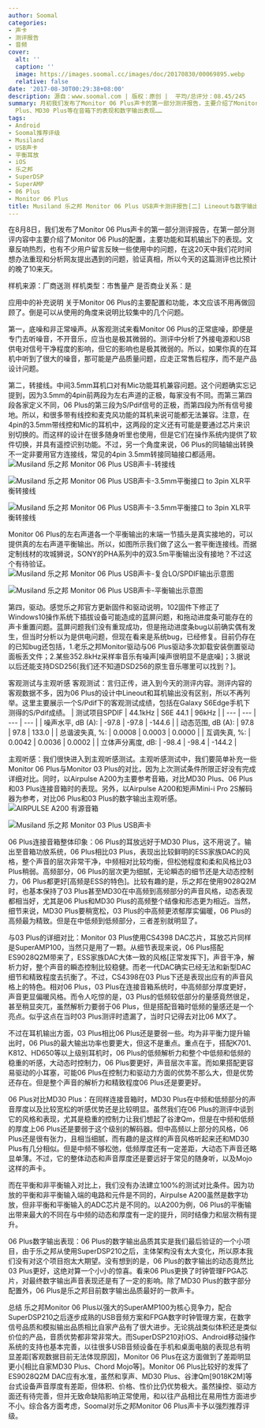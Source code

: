 ```yaml
---
author: Soomal
categories:
- 声卡
- 测评报告
- 音频
cover:
  alt: ''
  caption: ''
  image: https://images.soomal.cc/images/doc/20170830/00069895.webp
  relative: false
date: '2017-08-30T00:29:38+08:00'
description: 源自：www.soomal.com | 版权：原创 |  平均/总评分：08.45/245
summary: 月初我们发布了Monitor 06 Plus声卡的第一部分测评报告，主要介绍了Monitor 06 Plus的配置，主要功能和耳机输出下的表现。第二篇测评主要对比了03
  Plus、MD30 Plus等在音箱下的表现和数字输出表现……
tags:
- Android
- Soomal推荐评级
- Musiland
- USB声卡
- 平衡耳放
- iOS
- 乐之邦
- SuperDSP
- SuperAMP
- 06 Plus
- Monitor 06 Plus
title: Musiland 乐之邦 Monitor 06 Plus USB声卡测评报告[二] Lineout与数字输出
---
```


在8月8日，我们发布了Monitor 06 Plus声卡的第一部分测评报告，在第一部分测评内容中主要介绍了Monitor 06 Plus的配置，主要功能和耳机输出下的表现。文章反响热烈，也有不少用户留言反映一些使用中的问题，在这20天中我们花时间想办法重现和分析网友提出遇到的问题，验证真相，所以今天的这篇测评也比预计的晚了10来天。

样机来源：厂商送测
样机类型：市售量产
是否商业关系：是

应用中的补充说明
关于Monitor 06 Plus的主要配置和功能，本文应该不用再做回顾了。倒是可以从使用的角度来说明比较集中的几个问题。

第一，底噪和非正常噪声。从客观测试来看Monitor 06 Plus的正常底噪，即便是专门去听噪音，不开音乐，应当也是极其微弱的。测评中分析了外接电源和USB供电对信号干净程度的影响，但它的影响也是极其微弱的。所以，如果你真的在耳机中听到了很大的噪音，那可能是产品质量问题，应走正常售后程序，而不是产品设计问题。

第二，转接线。中间3.5mm耳机口对有Mic功能耳机兼容问题。这个问题确实忘记提到，因为3.5mm的4pin前两段为左右声道的正极，每家没有不同。而第三第四段各家定义不同，06 Plus的第三段为S/Pdif信号的正极，而第四段为所有信号接地。所以，和很多带有线控和麦克风功能的耳机来说可能都无法兼容。注意，在4pin的3.5mm带线控和Mic的耳机中，这两段的定义还有可能是要通过芯片来识别切换的。而这样的设计在很多随身听里也使用，但是它们在操作系统内提供了软件切换，并具有遥控识别功能。不过，另一个角度来说，06 Plus的同轴输出转换不一定非要用官方连接线，常见的4pin 3.5mm转接同轴接口都适用。
![Musiland 乐之邦 Monitor 06 Plus USB声卡-转接线](https://images.soomal.cc/images/doc/20170726/00069230.webp)




![Musiland 乐之邦 Monitor 06 Plus USB声卡-3.5mm平衡接口 to 3pin XLR平衡转接线](https://images.soomal.cc/images/doc/20170830/00069891.webp)




![Musiland 乐之邦 Monitor 06 Plus USB声卡-3.5mm平衡接口 to 3pin XLR平衡转接线](https://images.soomal.cc/images/doc/20170830/00069892.webp)




Monitor 06 Plus的左右声道各一个平衡输出的末端一节插头是真实接地的，可以提供真的左右声道平衡输出。所以，如图所示我们做了这么一套平衡连接线。而据定制线材的攻城狮说，SONY的PHA系列中的双3.5m平衡输出没有接地？不过这个有待验证。
![Musiland 乐之邦 Monitor 06 Plus USB声卡-复合LO/SPDIF输出示意图](https://images.soomal.cc/images/doc/20170830/00069893_01.webp)




![Musiland 乐之邦 Monitor 06 Plus USB声卡-平衡输出示意图](https://images.soomal.cc/images/doc/20170830/00069894_01.webp)




第四，驱动。感觉乐之邦官方更新固件和驱动说明，102固件下修正了Windows10操作系统下插拔设备可能造成的蓝屏问题，和拖动进度条可能存在的声卡重置问题。蓝屏问题我们没有重现成功，但是拖动进度条bug以前确实偶有发生，但当时分析以为是供电问题，但现在看来是系统bug，已经修复。目前仍存在的已知bug还包括，1.老乐之邦Monitor驱动与06 Plus驱动多次卸载安装倒置驱动面板丢文件；2.某些352.8kHz采样率音乐有噪声[噪声很明显不是底噪]；3.据说以后还能支持DSD256[我们还不知道DSD256的原生音乐哪里可以找到？]。

客观测试与主观听感
客观测试：言归正传，进入到今天的测评内容。测评内容的客观数据不多，因为06 Plus的设计中Lineout和耳机输出没有区别，所以不再列举。这里主要展示一个S/Pdif下的客观测试成绩，包括在Galaxy S6Edge手机下测得的S/Pdif成绩。
| 测试项目SPDIF | 44.1kHz | S6E 44.1 | 96kHz |
| --- | --- | --- | --- |
| 噪声水平, dB (A): | -97.8 | -97.8 | -144.6 |
| 动态范围, dB (A): | 97.8 | 97.8 | 133.0 |
| 总谐波失真, %: | 0.0008 | 0.0003 | 0.0000 |
| 互调失真, %: | 0.0042 | 0.0036 | 0.0002 |
| 立体声分离度, dB: | -98.4 | -98.4 | -144.2 |


主观听感：我们很快进入到主观听感测试。主观听感测试中，我们要简单补充一些Monitor 06 Plus与Monitor 03 Plus的对比，因为上次测试条件所限正好没有完成详细对比。同时，以Airpulse A200为主要参考音箱，对比MD30 Plus、06 Plus和03 Plus连接音箱时的表现。另外，以Airpulse A200和矩声Mini-i Pro 2S解码器为参考，对比06 Plus和03 Plus的数字输出主观听感。
![AIRPULSE A200 有源音箱](https://images.soomal.cc/images/doc/20161026/00063961_01.webp)




![Musiland 乐之邦 Monitor 03 Plus USB声卡](https://images.soomal.cc/images/doc/20170217/00066457_01.webp)




06 Plus连接音箱整体印象：06 Plus的耳放远好于MD30 Plus，这不用说了。输出至音箱功放系统，06 Plus相比03 Plus，表现出比较鲜明的ESS家族DAC的风格，整个声音的层次非常干净，中频相对比较均衡，但松弛程度和柔和风格比03 Plus稍弱。高频部分，06 Plus的层次更为细腻，无论瞬态的细节还是大动态控制力，06 Plus都更好[高频是ESS的特色]。比较有趣的是，乐之邦在使用9028Q2M时，也基本保持了03 Plus甚至MD30在中高频到高频部分的声音风格，动态表现都相当好，尤其是06 Plus和MD30 Plus的高频整个结像和形态更为相近。当然，细节来说，MD30 Plus要稍宽松，03 Plus的中高频更浓郁厚实偏暖，06 Plus的高频最为精致。但是在中低频到低频部分，三者差别就明显了。

与03 Plus的详细对比：Monitor 03 Plus使用CS4398 DAC芯片，耳放芯片同样是SuperAMP100，当然只是用了一颗。从细节表现来说，06 Plus搭配ES9028Q2M带来了，ESS家族DAC大体一致的风格[正常发挥下]，声音干净，解析力好，整个声音的瞬态控制比较稳健。而老一代DAC确实已经无法和新型DAC细节和精致程度去抗衡了。不过，CS4398在03 Plus下还是表现出应有的声音风格上的特色。相对06 Plus，03 Plus在连接音箱系统时，中高频部分厚度更好，声音更显偏暖风格。而令人吃惊的是，03 Plus的低频较低部分的量感竟然很足，甚至稍显突兀，虽然解析力要弱于06 Plus，但是搭配音箱时低频的量感还是一个亮点。似乎这点在当时03 Plus测评时遗漏了，当时只记得去对比06 MX了。

不过在耳机输出方面，03 Plus相比06 Plus还是要弱一些。均为非平衡力提升输出时，06 Plus的最大输出功率也要更大，但这不是重点。重点在于，搭配K701、K812、HD650等以上级别耳机时，06 Plus的低频解析力和整个中低频和低频的稳重的听感，大动态时控制力，06 Plus要更好，声音层次丰富。而如果搭配更容易驱动的小耳塞，可能06 Plus在控制力和驱动力方面的优势不那么大，但是优势还存在。但是整个声音的解析力和精致程度06 Plus还是要更好。

06 Plus对比MD30 Plus：在同样连接音箱时，MD30 Plus在中频和低频部分的声音厚度以及比较宽松的听感优势还是比较明显。虽然我们在06 Plus的测评中谈到它的风格和表现，尤其是稳重的控制力让我们想起了谷津Qm，但是在中频和低频的厚度上06 Plus还是要弱于这个级别的解码器。但中高频以上部分的风格，06 Plus还是很有张力，且相当细腻，而有趣的是这样的声音风格听起来还和MD30 Plus有几分相似。但是中频不够松弛，低频厚度还有一定差距，大动态下声音还略显单薄。不过，它的整体动态和声音厚度还是要远好于常见的随身听，以及Mojo这样的声卡。

而在平衡和非平衡输入对比上，我们没有办法建立100%的测试对比条件。因为功放的平衡和非平衡输入端的电路和元件是不同的，Airpulse A200虽然是数字功放，但非平衡和平衡输入的ADC芯片是不同的。以A200为例，06 Plus的平衡输出带来最大的不同在与中频的动态和厚度有一定的提升，同时结像力和层次稍有提升。

06 Plus数字输出表现：06 Plus的数字输出品质其实是我们最后验证的一个小项目，由于乐之邦从使用SuperDSP210之后，主体架构没有太大变化，所以原本我们没有对这个项目抱太大期望。没有想到的是，06 Plus的数字输出的动态竟然比03 Plus更好，这绝对算一个小小的惊喜。看来06 Plus更换了时钟管理FPGA芯片，对最终数字输出声音表现还是有了一定的影响。除了MD30 Plus的数字部分配置外，06 Plus是乐之邦目前数字输出品质最好的一款声卡。

总结
乐之邦Monitor 06 Plus以强大的SuperAMP100为核心竞争力，配合SuperDSP210之后逐步成熟的USB音频方案和FPGA数字时钟管理方案，在数字信号品质和模拟输出品质相比自家产品有了很大进步。无论挑战类似体积还是类似价位的产品，音质优势都非常非常大。而SuperDSP210对iOS、Android移动操作系统的支持也基本完善，以往很多USB音频设备在手机和桌面电脑的表现总有明显差距[客观数据目前无法体现原因]，Monitor 06 Plus在这方面做到了差距明显更小[相比自家MD30 Plus、Chord Mojo等]。Monitor 06 Plus比较好的发挥了ES9028Q2M DAC应有水准，虽然和享声、MD30 Plus、谷津Qm[9018K2M]等台式设备声音厚度有差距，但体积、价格、性价比仍优势极大。虽然操控、驱动方面还有待完善，但并无致命缺陷影响正常使用，和以往产品相比在易用性方面进步不小。综合各方面考虑，Soomal对乐之邦Monitor 06 Plus声卡予以强烈推荐评级。